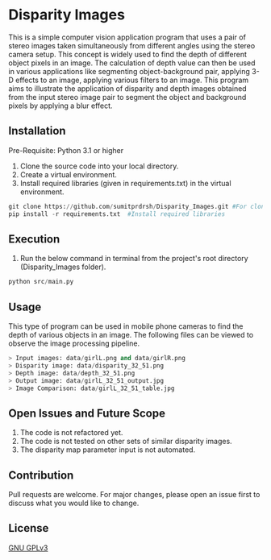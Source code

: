 # Disparity Images
This is a simple computer vision application program that uses a pair of stereo images taken simultaneously from different angles using the stereo camera setup. This concept is widely used to find the depth of different object pixels in an image. The calculation of depth value can then be used in various applications like segmenting object-background pair, applying 3-D effects to an image, applying various filters to an image. This program aims to illustrate the application of disparity and depth images obtained from the input stereo image pair to segment the object and background pixels by applying a blur effect.


## Installation
Pre-Requisite: Python 3.1 or higher
1. Clone the source code into your local directory.
2. Create a virtual environment.
3. Install required libraries (given in requirements.txt) in the virtual environment.

```python
git clone https://github.com/sumitprdrsh/Disparity_Images.git #For cloning the source code in local directory
pip install -r requirements.txt  #Install required libraries
```


## Execution
1. Run the below command in terminal from the project's root directory (Disparity_Images folder).

```python
python src/main.py
```


## Usage
This type of program can be used in mobile phone cameras to find the depth of various objects in an image. The following files can be viewed to observe the image processing pipeline.

```python
> Input images: data/girlL.png and data/girlR.png
> Disparity image: data/disparity_32_51.png
> Depth image: data/depth_32_51.png
> Output image: data/girlL_32_51_output.jpg
> Image Comparison: data/girlL_32_51_table.jpg
```

## Open Issues and Future Scope
1. The code is not refactored yet.
2. The code is not tested on other sets of similar disparity images.
3. The disparity map parameter input is not automated.

## Contribution
Pull requests are welcome. For major changes, please open an issue first to discuss what you would like to change.

## License
[GNU GPLv3](https://choosealicense.com/licenses/gpl-3.0/)
